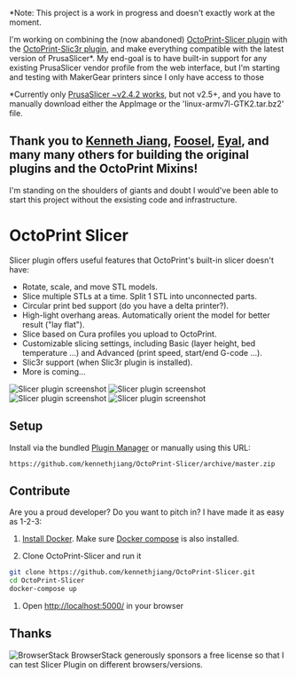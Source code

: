 *Note: This project is a work in progress and doesn't exactly work at the moment. 

I'm working on combining the (now abandoned) [OctoPrint-Slicer plugin](https://github.com/OctoPrint/OctoPrint-Slic3r) with the [OctoPrint-Slic3r plugin](https://github.com/OctoPrint/OctoPrint-Slic3r), and make everything compatible with the latest version of PrusaSlicer*. My end-goal is to have built-in support for any existing PrusaSlicer vendor profile from the web interface, but I'm starting and testing with MakerGear printers since I only have access to those

*Currently only [PrusaSlicer ~v2.4.2 works](https://github.com/prusa3d/PrusaSlicer/releases/tag/version_2.4.2), but not v2.5+, and you have to manually download either the AppImage or the 'linux-armv7l-GTK2.tar.bz2' file. 

## Thank you to [Kenneth Jiang](https://github.com/kennethjiang/), [Foosel](https://github.com/foosel), [Eyal](https://github.com/eyal0), and many many others for building the original plugins and the OctoPrint Mixins! 
I'm standing on the shoulders of giants and doubt I would've been able to start this project without the exsisting code and infrastructure. 

# OctoPrint Slicer

Slicer plugin offers useful features that OctoPrint's built-in slicer doesn't have:

- Rotate, scale, and move STL models.
- Slice multiple STLs at a time. Split 1 STL into unconnected parts.
- Circular print bed support (do you have a delta printer?).
- High-light overhang areas. Automatically orient the model for better result ("lay flat").
- Slice based on Cura profiles you upload to OctoPrint.
- Customizable slicing settings, including Basic (layer height, bed temperature ...) and Advanced (print speed, start/end G-code ...).
- Slic3r support (when Slic3r plugin is installed).
- More is coming...

![Slicer plugin screenshot](/docs/screenshot1.png?raw=true "Slicer Screen Shot")
![Slicer plugin screenshot](/docs/screenshot2.png?raw=true "Slicer Screen Shot")
![Slicer plugin screenshot](/docs/screenshot3.png?raw=true "Slicer Screen Shot")
![Slicer plugin screenshot](/docs/screenshot4.png?raw=true "Slicer Screen Shot")


## Setup

Install via the bundled [Plugin Manager](https://github.com/foosel/OctoPrint/wiki/Plugin:-Plugin-Manager)
or manually using this URL:

    https://github.com/kennethjiang/OctoPrint-Slicer/archive/master.zip

## Contribute

Are you a proud developer? Do you want to pitch in? I have made it as easy as 1-2-3:

1. [Install Docker](https://docs.docker.com/engine/installation/). Make sure [Docker compose](https://docs.docker.com/compose/) is also installed.

1. Clone OctoPrint-Slicer and run it

```bash
git clone https://github.com/kennethjiang/OctoPrint-Slicer.git
cd OctoPrint-Slicer
docker-compose up
```

1. Open [http://localhost:5000/](http://localhost:5000/) in your browser

## Thanks
![BrowserStack](https://lh4.googleusercontent.com/wyCKLuED8i1E6mvA8Moiwd5VSq2jXHXPOel85bqnW-rUU_tXBr0c1aSIhY7SHH1jKTaf7AF7vA=s50-h50-e365 "BrowserStack") BrowserStack generously sponsors a free license so that I can test Slicer Plugin on different browsers/versions.

